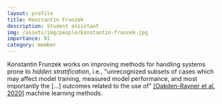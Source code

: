 ```yaml
---
layout: profile
title: Konstantin Frunzek
description: Student assistant
img: /assets/img/people/konstantin-frunzek.jpg
importance: 91
category: member
---
```


Konstantin Frunzek works on improving methods for handling systems prone to _hidden stratification_, i.e., "unrecognized subsets of cases which may affect model training, measured model performance, and most importantly the [...] outcomes related to the use of" [[Oakden-Rayner et al. 2020]](https://www.ncbi.nlm.nih.gov/pmc/articles/PMC7665161) machine learning methods.

